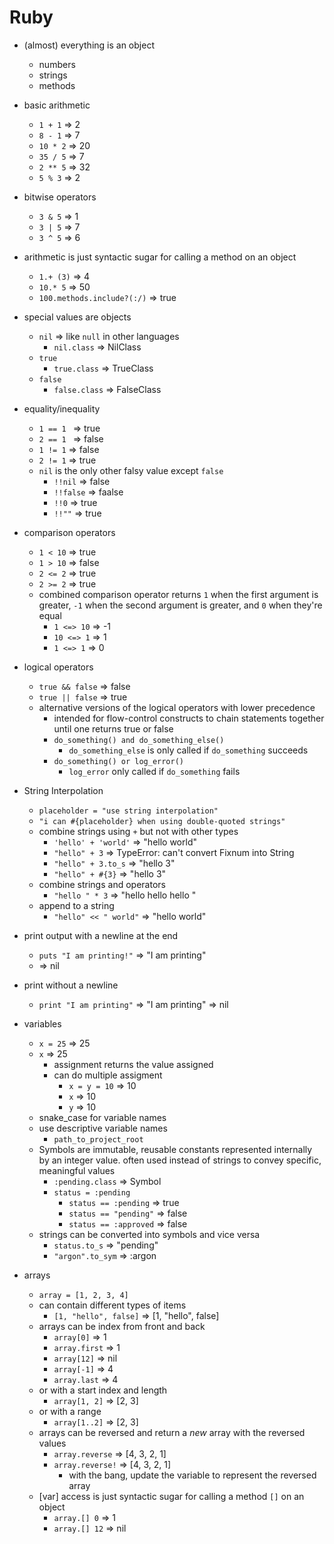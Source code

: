 # Ruby
* (almost) everything is an object
  * numbers
  * strings
  * methods

* basic arithmetic
  * `1 + 1` => 2
  * `8 - 1` => 7
  * `10 * 2` => 20
  * `35 / 5` => 7
  * `2 ** 5` => 32
  * `5 % 3` => 2

* bitwise operators
  * `3 & 5` => 1
  * `3 | 5` => 7
  * `3 ^ 5` => 6

* arithmetic is just syntactic sugar for calling a method on an object
  * `1.+ (3)` => 4
  * `10.* 5` => 50
  * `100.methods.include?(:/)` => true

* special values are objects
  * `nil` => like `null` in other languages
    * `nil.class` => NilClass
  * `true`
    * `true.class` => TrueClass
  * `false`
    * `false.class` => FalseClass

* equality/inequality
  * `1 == 1 ` => true
  * `2 == 1 ` => false
  * `1 != 1` => false
  * `2 != 1` => true
  * `nil` is the only other falsy value except `false`
    * `!!nil` => false
    * `!!false` => faalse
    * `!!0` => true
    * `!!""` => true

* comparison operators
  * `1 < 10` => true
  * `1 > 10` => false
  * `2 <= 2` => true
  * `2 >= 2` => true
  * combined comparison operator returns `1` when the first argument is greater, `-1` when the second argument is greater, and `0` when they're equal
    * `1 <=> 10` => -1
    * `10 <=> 1` => 1
    * `1 <=> 1` => 0

* logical operators
  * `true && false` => false
  * `true || false` => true
  * alternative versions of the logical operators with lower precedence
    * intended for flow-control constructs to chain statements together until one returns true or false
    * `do_something() and do_something_else()`
      * `do_something_else` is only called if `do_something` succeeds
    * `do_something() or log_error()`
      * `log_error` only called if `do_something` fails

* String Interpolation
  * `placeholder = "use string interpolation"`
  * `"i can #{placeholder} when using double-quoted strings"`
  * combine strings using `+` but not with other types
    * `'hello' + 'world'` => "hello world"
    * `"hello" + 3` => TypeError: can't convert Fixnum into String
    * `"hello" + 3.to_s` => "hello 3"
    * `"hello" + #{3}` => "hello 3"
  * combine strings and operators
    * `"hello " * 3` => "hello hello hello "
  * append to a string
    * `"hello" << " world"` => "hello world"  

* print output with a newline at the end
  * `puts "I am printing!"` => "I am printing"
  * => nil
* print without a newline
  * `print "I am printing"` => "I am printing" => nil

* variables
  * `x = 25` => 25
  * `x` => 25
    * assignment returns the value assigned
    * can do multiple assigment
      * `x = y = 10` => 10
      * `x` => 10
      * `y` => 10
  * snake_case for variable names
  * use descriptive variable names
    * `path_to_project_root`
  * Symbols are immutable, reusable constants represented internally by an integer value. often used instead of strings to convey specific, meaningful values
    * `:pending.class` => Symbol
    * `status = :pending`
      * `status == :pending` => true
      * `status == "pending"` => false
      * `status == :approved` => false
  * strings can be converted into symbols and vice versa
    * `status.to_s` => "pending"
    * `"argon".to_sym` => :argon

* arrays
  * `array = [1, 2, 3, 4]`
  * can contain different types of items
    * `[1, "hello", false]` => [1, "hello", false]
  * arrays can be index from front and back
    * `array[0]` => 1
    * `array.first` => 1
    * `array[12]` => nil
    * `array[-1]` => 4
    * `array.last` => 4
  * or with a start index and length
    * `array[1, 2]` => [2, 3]
  * or with a range
    * `array[1..2]` => [2, 3]
  * arrays can be reversed and return a _new_ array with the reversed values
    * `array.reverse` => [4, 3, 2, 1]
    * `array.reverse!` => [4, 3, 2, 1]
      * with the bang, update the variable to represent the reversed array
  * [var] access is just syntactic sugar for calling a method `[]` on an object
    * `array.[] 0` => 1
    * `array.[] 12` => nil  

